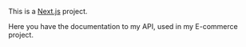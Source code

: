 This is a [Next.js](https://nextjs.org/) project.

Here you have the documentation to my API, used in my E-commerce project.